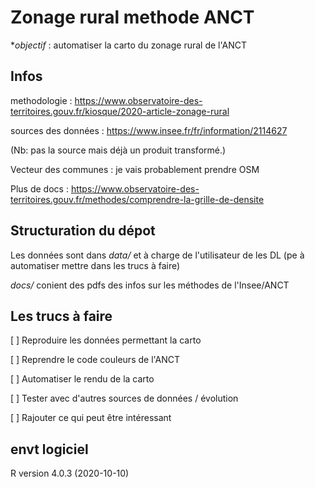 #  Zonage rural methode ANCT

**objectif* : automatiser la carto du zonage rural de l'ANCT

## Infos 

methodologie : https://www.observatoire-des-territoires.gouv.fr/kiosque/2020-article-zonage-rural

sources des données : https://www.insee.fr/fr/information/2114627

(Nb: pas la source mais déjà un produit transformé.)

Vecteur des communes : je vais probablement prendre OSM 

Plus de docs : https://www.observatoire-des-territoires.gouv.fr/methodes/comprendre-la-grille-de-densite

## Structuration du dépot 

Les données sont dans *data/* et à charge de l'utilisateur de les DL (pe à automatiser mettre dans les trucs à faire)

*docs/* conient des pdfs des infos sur les méthodes de l'Insee/ANCT

## Les trucs à faire


[ ] Reproduire les données permettant la carto

[ ] Reprendre le code couleurs de l'ANCT

[ ] Automatiser le rendu de la carto

[ ] Tester avec d'autres sources de données / évolution

[ ] Rajouter ce qui peut être intéressant


## envt logiciel

R version 4.0.3 (2020-10-10) 